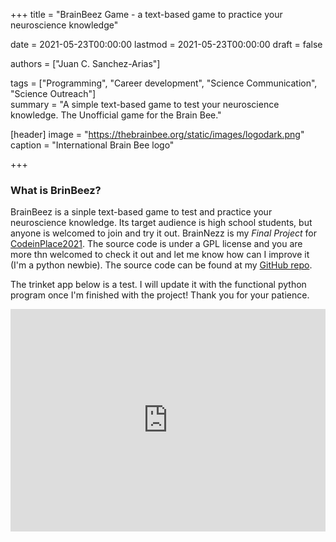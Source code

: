 +++
title = "BrainBeez Game - a text-based game to practice your neuroscience knowledge"

date = 2021-05-23T00:00:00
lastmod = 2021-05-23T00:00:00
draft = false

authors = ["Juan C. Sanchez-Arias"]

tags = ["Programming", "Career development", "Science Communication", "Science Outreach"]    
summary = "A simple text-based game to test your neuroscience knowledge. The Unofficial game for the Brain Bee."

[header]
image = "https://thebrainbee.org/static/images/logodark.png"
caption = "International Brain Bee logo"

+++

### What is BrinBeez?
BrainBeez is a sinple text-based game to test and practice your neuroscience knowledge. Its target audience is high school students, but anyone is welcomed to join and try it out. BrainNezz is my *Final Project* for [CodeinPlace2021](https://codeinplace.stanford.edu/). The source code is under a GPL license and you are more thn welcomed to check it out and let me know how can I improve it (I'm a python newbie). The source code can be found at my [GitHub repo](https://github.com/juansamdphd/brain_bee_game/).

The trinket app below is a test. I will update it with the functional python program once I'm finished with the project! Thank you for your patience.

<iframe src="https://trinket.io/embed/python3/6205672a28?outputOnly=true&runOption=run" width="100%" height="356" frameborder="0" marginwidth="0" marginheight="0" allowfullscreen></iframe>
